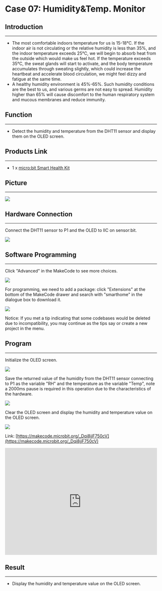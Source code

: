 # Case 07: Humidity&Temp. Monitor 


##  Introduction
---

- The most comfortable indoors temperature for us is 15-18℃. If the indoor air is not circulating or the relative humidity is less than 35%, and the indoor temperature exceeds 25℃, we will begin to absorb heat from the outside which would make us feel hot. If the temperature exceeds 35°C, the sweat glands will start to activate, and the body temperature accumulates through sweating slightly, which could increase the heartbeat and accelerate blood circulation, we might feel dizzy and fatigue at the same time.
- A healthy humidity environment is 45%-65%. Such humidity conditions are the best to us, and various germs are not easy to spread. Humidity higher than 65% will cause discomfort to the human respiratory system and mucous membranes and reduce immunity.

## Function
---

- Detect the humidity and temperature from the DHT11 sensor and display them on the OLED screen. 

## Products Link
---
- 1 x [micro:bit Smart Health Kit]()

## Picture
---
![](./images/microbit-Smart-Health-Kit-case-01-02.png)

## Hardware Connection
---

Connect the DHT11 sensor to P1 and the OLED to IIC on sensor:bit. 

![](./images/microbit-Smart-Health-Kit-case-07-03.png)


## Software Programming 
---
Click "Advanced" in the MakeCode to see more choices.

![](./images/microbit-Smart-Health-Kit-case-01-04.png)

For programming, we need to add a package: click "Extensions" at the bottom of the MakeCode drawer and search with "smarthome" in the dialogue box to download it. 

![](./images/microbit-Smart-Health-Kit-case-01-05.png)

Notice: If you met a tip indicating that some codebases would be deleted due to incompatibility, you may continue as the tips say or create a new project in the menu. 

## Program 

---
Initialize the OLED screen. 

![](./images/microbit-Smart-Health-Kit-case-07-07.png)

Save the returned value of the humidity from the DHT11 sensor connecting to P1 as the variable "RH" and the temperature as the variable "Temp", note a 2000ms pause is required in this operation due to the characteristics of the hardware. 

![](./images/microbit-Smart-Health-Kit-case-07-08.png)

Clear the OLED screen and display the humidity and temperature value on the OLED screen. 

![](./images/microbit-Smart-Health-Kit-case-07-09.png)




Link: [https://makecode.microbit.org/_Dqi8jjF750cV](https://makecode.microbit.org/_Dqi8jjF750cV)

<div style="position:relative;height:0;padding-bottom:70%;overflow:hidden;">
<iframe style="position:absolute;top:0;left:0;width:100%;height:100%;" src="https://makecode.microbit.org/#pub:https://makecode.microbit.org/_Dqi8jjF750cV" frameborder="0" sandbox="allow-popups allow-forms allow-scripts allow-same-origin">
</iframe>
</div>  


## Result
---
- Display the humidity and temperature value on the OLED screen.



